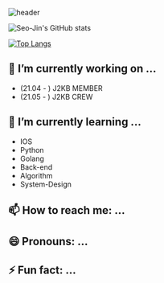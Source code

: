 ![header](https://capsule-render.vercel.app/api?type=slice&color=timeAuto&height=300&section=header&text=SeoJin%20Hwang's%20%20Github&fontSize=60&fontAlign=40&fontAlignY=11&rotate=20)


![Seo-Jin's GitHub stats](https://github-readme-stats.vercel.app/api?username=Seo-Jin&theme=radical&show_icons=true)



[![Top Langs](https://github-readme-stats.vercel.app/api/top-langs/?username=Seo-Jin&layout=compact)](https://github.com/anuraghazra/github-readme-stats)


<!--
**swiftie1230/swiftie1230** is a ✨ _special_ ✨ repository because its `README.md` (this file) appears on your GitHub profile.

Here are some ideas to get you started:
-->

## 🔭 I’m currently working on ...
* (21.04 - ) J2KB MEMBER
* (21.05 - ) J2KB CREW

## 🌱 I’m currently learning ...
* IOS
* Python
* Golang
* Back-end
* Algorithm
* System-Design

## 📫 How to reach me: ...


## 😄 Pronouns: ...
## ⚡ Fun fact: ...

